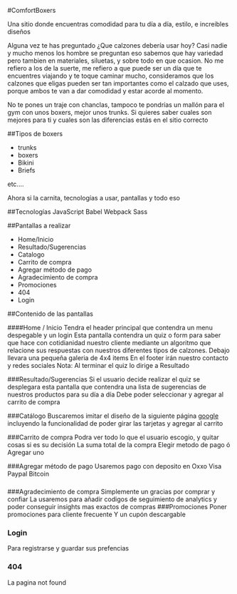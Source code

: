 #ComfortBoxers 

Una sitio donde encuentras comodidad para tu día a día, estilo, e increibles diseños

Alguna vez te has preguntado ¿Que calzones debería usar hoy?
Casi nadie y mucho menos los hombre se preguntan eso sabemos que hay variedad pero tambien en materiales, siluetas, y sobre todo en que ocasion. No me refiero a los de la suerte, me refiero a que puede ser un día que te encuentres viajando y te toque caminar mucho, consideramos que los calzones que eligas pueden ser tan importantes como el calzado que uses, porque ambos te van a dar comodidad y estar acorde al momento.

No te pones un traje con chanclas, tampoco te pondrías un mallón para el gym con unos boxers, mejor unos trunks.
Si quieres saber cuales son mejores para ti y cuales son las diferencias estás en el sitio correcto

##Tipos de boxers
* trunks 
* boxers
* Bikini
* Briefs

etc....


Ahora si la carnita, tecnologías a usar, pantallas y todo eso

##Tecnologías 
JavaScript 
Babel
Webpack
Sass

##Pantallas a realizar
* Home/Inicio
* Resultado/Sugerencias
* Catalogo
* Carrito de compra
* Agregar método de pago
* Agradecimiento de compra
* Promociones
* 404 
* Login

##Contenido de las pantallas

####Home / Inicio
Tendra el header principal que contendra un menu despegable y un login 
Esta pantalla contendra un quiz o form para saber que hace con cotidianidad nuestro cliente mediante un algoritmo que relacione sus respuestas con nuestros diferentes tipos de calzones.
Debajo llevara una pequeña galeria de 4x4 items 
En el footer irán nuestro contacto y redes sociales
Nota: Al terminar el quiz lo dirige a Resultado

###Resultado/Sugerencias
Si el usuario decide realizar el quiz se desplegara esta pantalla que contendra una lista de sugerencias de nuestros productos para su día a día
Debe poder seleccionar y agregar al carrito de compra

###Catálogo
Buscaremos imitar el diseño de la siguiente página 
[google](http://https://shop.googlemerchandisestore.com/Google+Redesign/Lifestyle/Bags "google merchandise Store")
  incluyendo la funcionalidad de poder girar las tarjetas y agregar al carrito
  
  ###Carrito de compra
  Podra ver todo lo que el usuario escogio, y quitar cosas si es su decisión
  La suma total de la compra
  Elegir metodo de pago ó Agregar uno
  
  ###Agregar método de pago
  Usaremos pago con deposito en Oxxo
  Visa
  Paypal
  Bitcoin
  ###
  
  ###Agradecimiento de compra
  Simplemente un gracias por comprar y confiar
  La usaremos para añadir codigos de seguimiento de analytics y poder conseguir insights mas exactos de compras
   ###Promociones 
   Poner promociones para cliente frecuente
   Y un cupón descargable

### Login
Para registrarse  y guardar sus prefencias
### 404
La pagina not found
